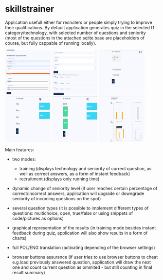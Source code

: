 # skillstrainer

Application usefull either for recruiters or people simply trying to improve their qualifications. By default application generates quiz in the selected IT category/technology, with selected number of questions and seniority (most of the questions in the attached sqlite base are placeholders of course, but fully cappable of running locally). <br>

<p float="left">
<img src="static/images/Skillstrainer_01.png" alt="Skillstrainer" title="quiz generation process" width="150" height="150"/>
<img src="static/images/Skillstrainer_02.png" alt="Skillstrainer" title="quiz generation process" width="150" height="150"/>
<img src="static/images/Skillstrainer_03.png" alt="Skillstrainer" title="exemplary question in recruitment mode" width="150" height="150"/>
<img src="static/images/Skillstrainer_04.png" alt="Skillstrainer" title="exemplary question in training mode" width="150" height="150"/>
<img src="static/images/Skillstrainer_05.png" alt="Skillstrainer" title="correct answers in training mode" width="150" height="150"/>
<img src="static/images/Skillstrainer_06.png" alt="Skillstrainer" title="post quiz graphs" width="150" height="150"/>
</p>

Main features:
* two modes: 
  * training (displays technology and seniority of current question, as well as correct answers, as a form of instant feedback)
  * recruitment (displays only running time)
      
 * dynamic change of seniority level (if user reaches certain percentage of correct/incorrect answers, application will upgrade or downgrade seniority 
   of incoming questions on the spot)
   
 * several question types (it is possible to implement different types of questions: multichoice, open, true/false or using snippets of code/pictures as 
   options)
   
 * graphical representation of the results (in training mode besides instant feedback during quiz, application will also show results in a form of charts)
 
 * full POL/ENG translation (activating depending of the browser settings)
 
 * browser buttons assurance (if user tries to use browser buttons to cheat e.g.load previously answered question, application will draw the next one 
   and count current question as ommited - but still counting in final result summary)
